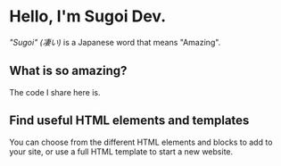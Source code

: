# Hello, I'm Sugoi Dev.

*"Sugoi" (凄い)* is a Japanese word that means "Amazing".

## What is so amazing?

The code I share here is.

## Find useful HTML elements and templates

You can choose from the different HTML elements and blocks to add to your site, or use a full HTML template to start a new website.
